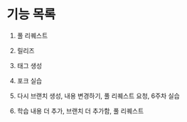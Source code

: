 # 기능 목록
1. 풀 리퀘스트
2. 릴리즈
3. 태그 생성
4. 포크 실습

5. 다시 브랜치 생성, 내용 변경하기, 풀 리퀘스트 요청, 6주차 실습

6. 학습 내용 더 추가, 브랜치 더 추가함, 풀 리퀘스트